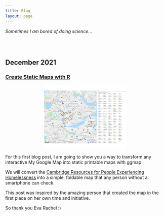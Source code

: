 ```yaml
---
title: Blog
layout: page
---
```


*Sometimes I am bored of doing science...*

<br>
<br>

## December 2021

### [Create Static Maps with R](https://gmelloni.github.io/blog/cambridge_homelessness.html)

<div style="text-align:center">
<a href="https://gmelloni.github.io/blog/cambridge_homelessness.html">
<img src="images/camb_map.png" height="200" style="vertical-align:right" />
</a>
</div>


For this first blog post, I am going to show you a way to transform any interactive 
My Google Map into static printable maps with ggmap. 

We will convert the 
[Cambridge Resources for People Experiencing Homelessness](https://www.google.com/maps/d/u/0/viewer?mid=1IqJfrCiNpjzX4qajcFOExhN3nRm_ZSeq&ll=42.37703477815819%2C-71.15098675&z=12) 
into a simple, foldable map that any person without a smartphone can check.

This post was inspired by the amazing person 
that created the map in the first place on her own time and initiative.

So thank you Eva Rachel :)




